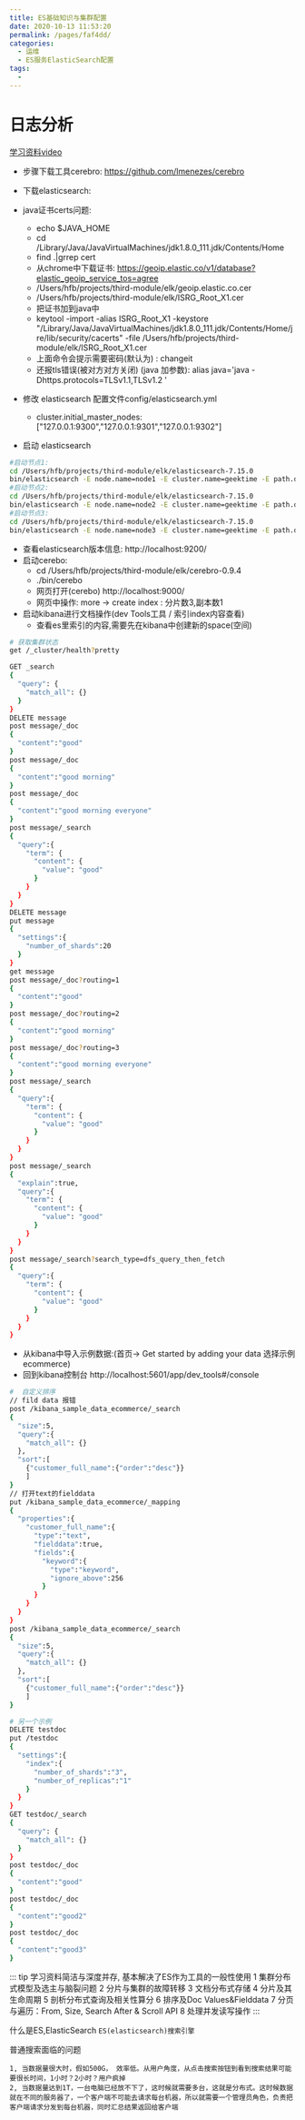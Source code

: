 ```yaml
---
title: ES基础知识与集群配置
date: 2020-10-13 11:53:20
permalink: /pages/faf4dd/
categories:
  - 运维
  - ES服务ElasticSearch配置
tags:
  - 
---
```


# 日志分析 

[学习资料video](https://www.bilibili.com/video/BV1TJ411D7ya?p=8)

* 步骤下载工具cerebro: https://github.com/lmenezes/cerebro 
* 下载elasticsearch:
* java证书certs问题:
  * echo $JAVA_HOME
  * cd /Library/Java/JavaVirtualMachines/jdk1.8.0_111.jdk/Contents/Home
  * find .|grrep cert
  * 从chrome中下载证书: https://geoip.elastic.co/v1/database?elastic_geoip_service_tos=agree
  * /Users/hfb/projects/third-module/elk/geoip.elastic.co.cer
  * /Users/hfb/projects/third-module/elk/ISRG_Root_X1.cer
  * 把证书加到java中 
  * keytool -import -alias ISRG_Root_X1 -keystore  "/Library/Java/JavaVirtualMachines/jdk1.8.0_111.jdk/Contents/Home/jre/lib/security/cacerts" -file  /Users/hfb/projects/third-module/elk/ISRG_Root_X1.cer
  * 上面命令会提示需要密码(默认为) : changeit
  * 还报tls错误(被对方对方关闭) (java 加参数):  alias java='java -Dhttps.protocols=TLSv1.1,TLSv1.2 ' 
 
* 修改 elasticsearch 配置文件config/elasticsearch.yml 
  * cluster.initial_master_nodes: ["127.0.0.1:9300","127.0.0.1:9301","127.0.0.1:9302"]
* 启动 elasticsearch
``` bash
#启动节点1: 
cd /Users/hfb/projects/third-module/elk/elasticsearch-7.15.0
bin/elasticsearch -E node.name=node1 -E cluster.name=geektime -E path.data=node1_data -E http.port=9200
#启动节点2: 
cd /Users/hfb/projects/third-module/elk/elasticsearch-7.15.0
bin/elasticsearch -E node.name=node2 -E cluster.name=geektime -E path.data=node2_data -E http.port=9201 
#启动节点3: 
cd /Users/hfb/projects/third-module/elk/elasticsearch-7.15.0
bin/elasticsearch -E node.name=node3 -E cluster.name=geektime -E path.data=node3_data -E http.port=9202 
```
* 查看elasticsearch版本信息: http://localhost:9200/
* 启动cerebo: 
  * cd /Users/hfb/projects/third-module/elk/cerebro-0.9.4
  * ./bin/cerebo
  * 网页打开(cerebo) http://localhost:9000/
  * 网页中操作: more -> create index : 分片数3,副本数1
* 启动kibana进行文档操作(dev Tools工具 / 索引index内容查看)
  * 查看es里索引的内容,需要先在kibana中创建新的space(空间)

``` bash
# 获取集群状态
get /_cluster/health?pretty

GET _search
{
  "query": {
    "match_all": {}
  }
}
DELETE message
post message/_doc
{
  "content":"good"
}
post message/_doc
{
  "content":"good morning"
}
post message/_doc
{
  "content":"good morning everyone"
}
post message/_search
{
  "query":{
    "term": {
      "content": {
        "value": "good"
      }
    }
  }
}
DELETE message
put message
{
  "settings":{
    "number_of_shards":20
  }
}
get message
post message/_doc?routing=1
{
  "content":"good"
}
post message/_doc?routing=2
{
  "content":"good morning"
}
post message/_doc?routing=3
{
  "content":"good morning everyone"
}
post message/_search
{
  "query":{
    "term": {
      "content": {
        "value": "good"
      }
    }
  }
}
post message/_search
{
  "explain":true,
  "query":{
    "term": {
      "content": {
        "value": "good"
      }
    }
  }
}
post message/_search?search_type=dfs_query_then_fetch
{
  "query":{
    "term": {
      "content": {
        "value": "good"
      }
    }
  }
}
```
* 从kibana中导入示例数据:(首页-> Get started by adding your data 选择示例ecommerce)
* 回到kibana控制台  http://localhost:5601/app/dev_tools#/console
``` bash
#  自定义排序
// fild data 报错
post /kibana_sample_data_ecommerce/_search
{
  "size":5,
  "query":{
    "match_all": {}
  },
  "sort":[
    {"customer_full_name":{"order":"desc"}}
    ]
}
// 打开text的fielddata
put /kibana_sample_data_ecommerce/_mapping
{
  "properties":{
    "customer_full_name":{
      "type":"text",
      "fielddata":true,
      "fields":{
        "keyword":{
          "type":"keyword",
          "ignore_above":256
        }
      }
    }
  }
}
post /kibana_sample_data_ecommerce/_search
{
  "size":5,
  "query":{
    "match_all": {}
  },
  "sort":[
    {"customer_full_name":{"order":"desc"}}
    ]
}
```

``` bash
# 另一个示例
DELETE testdoc
put /testdoc
{
  "settings":{
    "index":{
      "number_of_shards":"3",
      "number_of_replicas":"1"
    }
  }
}
GET testdoc/_search
{
  "query": {
    "match_all": {}
  }
}
post testdoc/_doc
{
  "content":"good"
}
post testdoc/_doc
{
  "content":"good2"
}
post testdoc/_doc
{
  "content":"good3"
}
```




::: tip 学习资料简洁与深度并存, 基本解决了ES作为工具的一般性使用 
1 集群分布式模型及选主与脑裂问题
2 分片与集群的故障转移
3 文档分布式存储
4 分片及其生命周期
5 剖析分布式查询及相关性算分
6 排序及Doc Values&Fielddata
7 分页与遍历：From, Size, Search After & Scroll API
8 处理并发读写操作
:::




什么是ES,ElasticSearch  `ES(elasticsearch)搜索引擎`[](https://www.jianshu.com/p/8e6507807c42)

普通搜索面临的问题
```
1, 当数据量很大时，假如500G， 效率低。从用户角度，从点击搜索按钮到看到搜索结果可能要很长时间，1小时？2小时？用户疯掉
2, 当数据量达到1T，一台电脑已经放不下了，这时候就需要多台，这就是分布式。这时候数据就在不同的服务器了，一个客户端不可能去请求每台机器，所以就需要一个管理员角色，负责把客户端请求分发到每台机器，同时汇总结果返回给客户端
```


